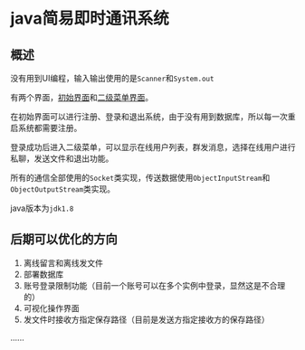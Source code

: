 # java简易即时通讯系统

## 概述

没有用到UI编程，输入输出使用的是`Scanner`和`System.out`

有两个界面，<u>初始界面</u>和<u>二级菜单界面</u>。

在初始界面可以进行注册、登录和退出系统，由于没有用到数据库，所以每一次重启系统都需要注册。

登录成功后进入二级菜单，可以显示在线用户列表，群发消息，选择在线用户进行私聊，发送文件和退出功能。

所有的通信全部使用的`Socket`类实现，传送数据使用`ObjectInputStream`和`ObjectOutputStream`类实现。

java版本为`jdk1.8`

## 后期可以优化的方向

1. 离线留言和离线发文件
2. 部署数据库
3. 账号登录限制功能（目前一个账号可以在多个实例中登录，显然这是不合理的）
4. 可视化操作界面
5. 发文件时接收方指定保存路径（目前是发送方指定接收方的保存路径）

......
